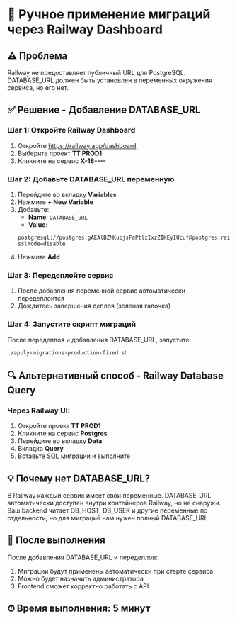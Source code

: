 # 🔧 Ручное применение миграций через Railway Dashboard

## ⚠️ Проблема
Railway не предоставляет публичный URL для PostgreSQL. DATABASE_URL должен быть установлен в переменных окружения сервиса, но его нет.

## ✅ Решение - Добавление DATABASE_URL

### Шаг 1: Откройте Railway Dashboard
1. Откройте https://railway.app/dashboard
2. Выберите проект **TT PROD1**
3. Кликните на сервис **X-18----**

### Шаг 2: Добавьте DATABASE_URL переменную
1. Перейдите во вкладку **Variables**
2. Нажмите **+ New Variable**
3. Добавьте:
   - **Name**: `DATABASE_URL`
   - **Value**: 
   ```
   postgresql://postgres:gAEAlBZMKubjsFaPtlzIxzZIKEyIUcuf@postgres.railway.internal:5432/railway?sslmode=disable
   ```
4. Нажмите **Add**

### Шаг 3: Передеплойте сервис
1. После добавления переменной сервис автоматически передеплоится
2. Дождитесь завершения деплоя (зеленая галочка)

### Шаг 4: Запустите скрипт миграций
После передеплоя и добавления DATABASE_URL, запустите:
```bash
./apply-migrations-production-fixed.sh
```

## 🔍 Альтернативный способ - Railway Database Query

### Через Railway UI:
1. Откройте проект **TT PROD1** 
2. Кликните на сервис **Postgres**
3. Перейдите во вкладку **Data**
4. Вкладка **Query**
5. Вставьте SQL миграции и выполните

## 💡 Почему нет DATABASE_URL?

В Railway каждый сервис имеет свои переменные. DATABASE_URL автоматически доступен внутри контейнеров Railway, но не снаружи. Ваш backend читает DB_HOST, DB_USER и другие переменные по отдельности, но для миграций нам нужен полный DATABASE_URL.

## 🎯 После выполнения

После добавления DATABASE_URL и передеплоя:
1. Миграции будут применены автоматически при старте сервиса
2. Можно будет назначить администратора
3. Frontend сможет корректно работать с API

## ⏱ Время выполнения: 5 минут
